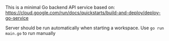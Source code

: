 This is a minimal Go backend API service based on: https://cloud.google.com/run/docs/quickstarts/build-and-deploy/deploy-go-service

Server should be run automatically when starting a workspace. Use `go run main.go` to run manually
